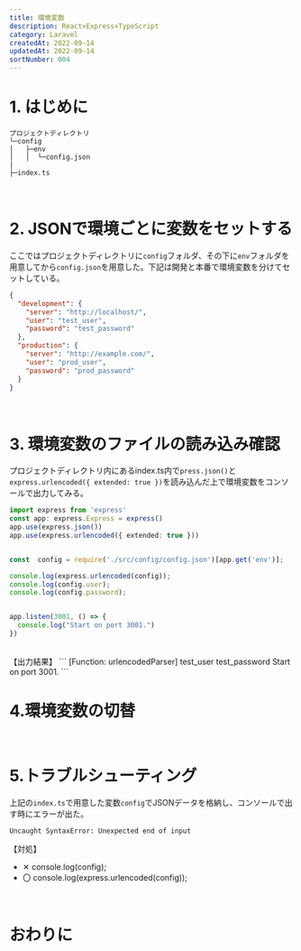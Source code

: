 ```yaml
---
title: 環境変数
description: React×Express×TypeScript
category: Laravel
createdAt: 2022-09-14
updatedAt: 2022-09-14
sortNumber: 004
---
```


# 1. はじめに

```
プロジェクトディレクトリ
└─config
│   ├─env
│   │  └─config.json
|
├─index.ts
```

<br>

# 2. JSONで環境ごとに変数をセットする
ここではプロジェクトディレクトリに`config`フォルダ、その下に`env`フォルダを用意してから`config.json`を用意した。下記は開発と本番で環境変数を分けてセットしている。
```json
{
  "development": {
    "server": "http://localhost/",
    "user": "test_user",
    "password": "test_password"
  },
  "production": {
    "server": "http://example.com/",
    "user": "prod_user",
    "password": "prod_password"
  }
}

```
<br>

# 3. 環境変数のファイルの読み込み確認
プロジェクトディレクトリ内にあるindex.ts内で`press.json()`と`express.urlencoded({ extended: true })`を読み込んだ上で環境変数をコンソールで出力してみる。

```ts
import express from 'express'
const app: express.Express = express()
app.use(express.json())
app.use(express.urlencoded({ extended: true }))


const  config = require('./src/config/config.json')[app.get('env')];

console.log(express.urlencoded(config));
console.log(config.user);
console.log(config.password);


app.listen(3001, () => {
  console.log("Start on port 3001.")
})
```

<br>
【出力結果】
```
[Function: urlencodedParser]
test_user
test_password
Start on port 3001.
```

<br>

# 4.環境変数の切替


<br>

# 5.トラブルシューティング
上記の`index.ts`で用意した変数`config`でJSONデータを格納し、コンソールで出す時にエラーが出た。

```
Uncaught SyntaxError: Unexpected end of input
```
【対処】
- ✕ console.log(config);
- 〇 console.log(express.urlencoded(config));

<br>

# おわりに
